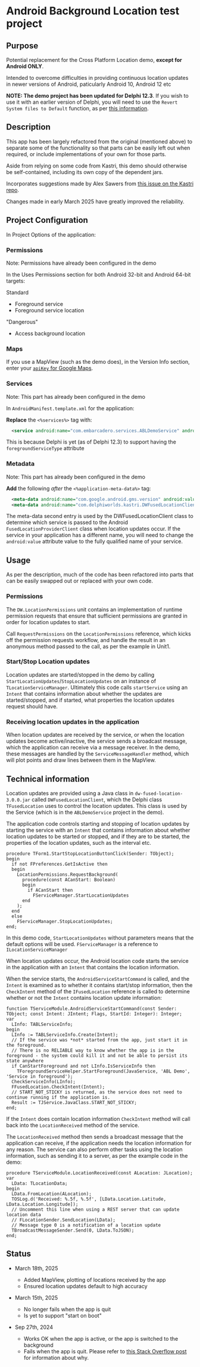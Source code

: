 # Android Background Location test project

## Purpose

Potential replacement for the Cross Platform Location demo, **except for Android ONLY**.

Intended to overcome difficulties in providing continuous location updates in newer versions of Android, paticularly Android 10, Android 12 etc

**NOTE: The demo project has been updated for Delphi 12.3**. If you wish to use it with an earlier version of Delphi, you will need to use the `Revert System files to Default` function, as per [this information](https://github.com/DelphiWorlds/HowTo/tree/main/Solutions/AndroidLibraries).

## Description

This app has been largely refactored from the original (mentioned above) to separate some of the functionality so that parts can be easily left out when required, or include implementations of your own for those parts.

Aside from relying on some code from Kastri, this demo should otherwise be self-contained, including its own copy of the dependent jars.

Incorporates suggestions made by Alex Sawers from [this issue on the Kastri repo](https://github.com/DelphiWorlds/Kastri/issues/248).

Changes made in early March 2025 have greatly improved the reliability.

## Project Configuration

In Project Options of the application:

### Permissions

Note: Permissions have already been configured in the demo

In the Uses Permissions section for both Android 32-bit and Android 64-bit targets:

Standard
* Foreground service
* Foreground service location

"Dangerous"
* Access background location

### Maps

If you use a MapView (such as the demo does), in the Version Info section, enter your [`apiKey` for Google Maps](https://developers.google.com/maps/documentation/android-sdk/get-api-key).

### Services

Note: This part has already been configured in the demo

In `AndroidManifest.template.xml` for the application:

**Replace** the `<%services%>` tag with:

```xml
  <service android:name="com.embarcadero.services.ABLDemoService" android:exported="false" android:foregroundServiceType="location" />
```

This is because Delphi is yet (as of Delphi 12.3) to support having the `foregroundServiceType` attribute

### Metadata

Note: This part has already been configured in the demo

**Add** the following _after_ the `<%application-meta-data%>` tag:

```xml
  <meta-data android:name="com.google.android.gms.version" android:value="12451000" />
  <meta-data android:name="com.delphiworlds.kastri.DWFusedLocationClient.KEY_SERVICE_CLASS_NAME" android:value="com.embarcadero.services.ABLDemoService" />
```

The meta-data second entry is used by the DWFusedLocationClient class to determine which service is passed to the Android `FusedLocationProviderClient` class when location updates occur. If the service in your application has a different name, you will need to change the `android:value` attribute value to the fully qualified name of your service. 

## Usage

As per the description, much of the code has been refactored into parts that can be easily swapped out or replaced with your own code. 

### Permissions

The `DW.LocationPermissions` unit contains an implementation of runtime permission requests that ensure that sufficient permissions are granted in order for location updates to start.

Call `RequestPermissions` on the `LocationPermissions` reference, which kicks off the permission requests workflow, and handle the result in an anonymous method passed to the call, as per the example in Unit1.

### Start/Stop Location updates

Location updates are started/stopped in the demo by calling `StartLocationUpdates`/`StopLocationUpdates` on an instance of `TLocationServiceManager`. Ultimately this code calls `startService` using an `Intent` that contains information about whether the updates are started/stopped, and if started, what properties the location updates request should have.

### Receiving location updates in the application

When location updates are received by the service, or when the location updates become active/inactive, the service sends a broadcast message, which the application can receive via a message receiver. In the demo, these messages are handled by the `ServiceMessageHandler` method, which will plot points and draw lines between them in the MapView.

## Technical information

Location updates are provided using a Java class in `dw-fused-location-3.0.0.jar` called `DWFusedLocationClient`, which the Delphi class `TFusedLocation` uses to control the location updates. This class is used by the Service (which is in the `ABLDemoService` project in the demo).

The application code controls starting and stopping of location updates by starting the service with an `Intent` that contains information about whether location updates to be started or stopped, and if they are to be started, the properties of the location updates, such as the interval etc.

```delphi
procedure TForm1.StartStopLocationButtonClick(Sender: TObject);
begin
  if not FPreferences.GetIsActive then
  begin
    LocationPermissions.RequestBackground(
      procedure(const ACanStart: Boolean)
      begin
        if ACanStart then
          FServiceManager.StartLocationUpdates
      end
    );
  end
  else
    FServiceManager.StopLocationUpdates;
end;
```

In this demo code, `StartLocationUpdates` without parameters means that the default options will be used. `FServiceManager` is a reference to `ILocationServiceManager`

When location updates occur, the Android location code starts the service in the application with an `Intent` that contains the location information.

When the service starts, the `AndroidServiceStartCommand` is called, and the `Intent` is examined as to whether it contains start/stop information, then the `CheckIntent` method of the `IFusedLocation` reference is called to determine whether or not the `Intent` contains location update information:

```delphi
function TServiceModule.AndroidServiceStartCommand(const Sender: TObject; const Intent: JIntent; Flags, StartId: Integer): Integer;
var
  LInfo: TABLServiceInfo;
begin
  LInfo := TABLServiceInfo.Create(Intent);
  // If the service was *not* started from the app, just start it in the foreground.
  // There is no RELIABLE way to know whether the app is in the foreground - the system could kill it and not be able to persist its state anywhere
  if CanStartForeground and not LInfo.IsServiceInfo then
    TForegroundServiceHelper.StartForeground(JavaService, 'ABL Demo', 'Service in foreground');
  CheckServiceInfo(LInfo);
  FFusedLocation.CheckIntent(Intent);
  // START_NOT_STICKY is returned, as the service does not need to continue running if the application is.
  Result := TJService.JavaClass.START_NOT_STICKY;
end;
```

If the `Intent` does contain location information `CheckIntent` method will call back into the `LocationReceived` method of the service.

The `LocationReceived` method then sends a broadcast message that the application can receive, if the application needs the location information for any reason. The service can also perform other tasks using the location information, such as sending it to a server, as per the example code in the demo:

```delphi
procedure TServiceModule.LocationReceived(const ALocation: JLocation);
var
  LData: TLocationData;
begin
  LData.FromLocation(ALocation);
  TOSLog.d('Received: %.5f, %.5f', [LData.Location.Latitude, LData.Location.Longitude]);
  // Uncomment this line when using a REST server that can update location data
  // FLocationSender.SendLocation(LData);
  // Message type 0 is a notification of a location update
  TBroadcastMessageSender.Send(0, LData.ToJSON);
end;
```

## Status

* March 18th, 2025

  - Added MapView, plotting of locations received by the app
  - Ensured location updates default to high accuracy

* March 15th, 2025

  - No longer fails when the app is quit
  - Is yet to support "start on boot"

* Sep 27th, 2024
  
  - Works OK when the app is active, or the app is switched to the background
  - Fails when the app is quit. Please refer to [this Stack Overflow post](https://stackoverflow.com/questions/70044393/fatal-android-12-exception-startforegroundservice-not-allowed-due-to-mallows) for information about why.

